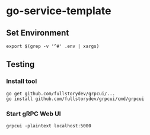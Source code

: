 # go-service-template

## Set Environment

```
export $(grep -v '^#' .env | xargs)
```

## Testing

### Install tool

```
go get github.com/fullstorydev/grpcui/...
go install github.com/fullstorydev/grpcui/cmd/grpcui
```

### Start gRPC Web UI

```
grpcui -plaintext localhost:5000
```
